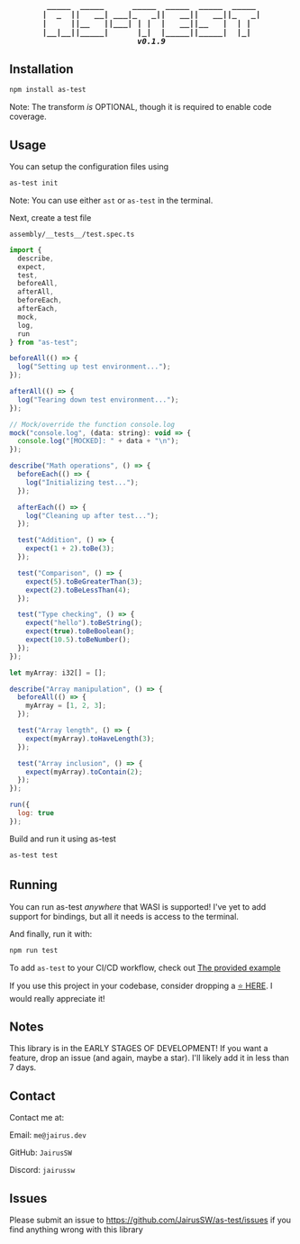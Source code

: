 <h5 align="center">
<pre> _____  _____      _____  _____  _____  _____ 
|  _  ||   __| ___|_   _||   __||   __||_   _|
|     ||__   ||___| | |  |   __||__   |  | |  
|__|__||_____|      |_|  |_____||_____|  |_|  
v0.1.9
</pre>
</h5>

## Installation

```bash
npm install as-test
```

Note: The transform _is_ OPTIONAL, though it is required to enable code coverage.

## Usage

You can setup the configuration files using

```bash
as-test init
```

Note: You can use either `ast` or `as-test` in the terminal.

Next, create a test file

`assembly/__tests__/test.spec.ts`

```js
import {
  describe,
  expect,
  test,
  beforeAll,
  afterAll,
  beforeEach,
  afterEach,
  mock,
  log,
  run
} from "as-test";

beforeAll(() => {
  log("Setting up test environment...");
});

afterAll(() => {
  log("Tearing down test environment...");
});

// Mock/override the function console.log
mock("console.log", (data: string): void => {
  console.log("[MOCKED]: " + data + "\n");
});

describe("Math operations", () => {
  beforeEach(() => {
    log("Initializing test...");
  });

  afterEach(() => {
    log("Cleaning up after test...");
  });

  test("Addition", () => {
    expect(1 + 2).toBe(3);
  });

  test("Comparison", () => {
    expect(5).toBeGreaterThan(3);
    expect(2).toBeLessThan(4);
  });

  test("Type checking", () => {
    expect("hello").toBeString();
    expect(true).toBeBoolean();
    expect(10.5).toBeNumber();
  });
});

let myArray: i32[] = [];

describe("Array manipulation", () => {
  beforeAll(() => {
    myArray = [1, 2, 3];
  });

  test("Array length", () => {
    expect(myArray).toHaveLength(3);
  });

  test("Array inclusion", () => {
    expect(myArray).toContain(2);
  });
});

run({
  log: true
});
```

Build and run it using as-test

```bash
as-test test
```

<h6>

## Running

You can run as-test _anywhere_ that WASI is supported! I've yet to add support for bindings, but all it needs is access to the terminal.

And finally, run it with:

```bash
npm run test
```

To add `as-test` to your CI/CD workflow, check out [The provided example](https://github.com/JairusSW/as-test/blob/main/.github/workflows/nodejs.yml)

If you use this project in your codebase, consider dropping a [⭐ HERE](https://github.com/JairusSW/as-test). I would really appreciate it!

## Notes

This library is in the EARLY STAGES OF DEVELOPMENT!
If you want a feature, drop an issue (and again, maybe a star). I'll likely add it in less than 7 days.

## Contact

Contact me at:

Email: `me@jairus.dev`

GitHub: `JairusSW`

Discord: `jairussw`

## Issues

Please submit an issue to https://github.com/JairusSW/as-test/issues if you find anything wrong with this library

